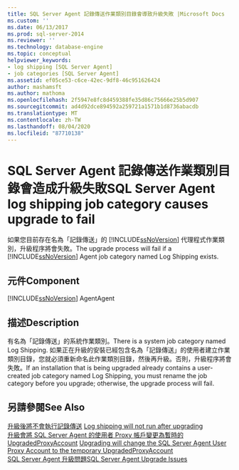 ```yaml
---
title: SQL Server Agent 記錄傳送作業類別目錄會導致升級失敗 |Microsoft Docs
ms.custom: ''
ms.date: 06/13/2017
ms.prod: sql-server-2014
ms.reviewer: ''
ms.technology: database-engine
ms.topic: conceptual
helpviewer_keywords:
- log shipping [SQL Server Agent]
- job categories [SQL Server Agent]
ms.assetid: ef05ce53-c6ce-42ec-9df8-46c951626424
author: mashamsft
ms.author: mathoma
ms.openlocfilehash: 2f5947e8fc8d459388fe35d86c75666e25b5d907
ms.sourcegitcommit: ad4d92dce894592a259721a1571b1d8736abacdb
ms.translationtype: MT
ms.contentlocale: zh-TW
ms.lasthandoff: 08/04/2020
ms.locfileid: "87710138"
---
```

# <a name="sql-server-agent-log-shipping-job-category-causes-upgrade-to-fail"></a><span data-ttu-id="60872-102">SQL Server Agent 記錄傳送作業類別目錄會造成升級失敗</span><span class="sxs-lookup"><span data-stu-id="60872-102">SQL Server Agent log shipping job category causes upgrade to fail</span></span>
  <span data-ttu-id="60872-103">如果您目前存在名為「記錄傳送」的 [!INCLUDE[ssNoVersion](../../includes/ssnoversion-md.md)] 代理程式作業類別，升級程序將會失敗。</span><span class="sxs-lookup"><span data-stu-id="60872-103">The upgrade process will fail if a [!INCLUDE[ssNoVersion](../../includes/ssnoversion-md.md)] Agent job category named Log Shipping exists.</span></span>  
  
## <a name="component"></a><span data-ttu-id="60872-104">元件</span><span class="sxs-lookup"><span data-stu-id="60872-104">Component</span></span>  
 [!INCLUDE[ssNoVersion](../../includes/ssnoversion-md.md)] <span data-ttu-id="60872-105">Agent</span><span class="sxs-lookup"><span data-stu-id="60872-105">Agent</span></span>  
  
## <a name="description"></a><span data-ttu-id="60872-106">描述</span><span class="sxs-lookup"><span data-stu-id="60872-106">Description</span></span>  
 <span data-ttu-id="60872-107">有名為「記錄傳送」的系統作業類別。</span><span class="sxs-lookup"><span data-stu-id="60872-107">There is a system job category named Log Shipping.</span></span> <span data-ttu-id="60872-108">如果正在升級的安裝已經包含名為「記錄傳送」的使用者建立作業類別目錄，您就必須重新命名此作業類別目錄，然後再升級。否則，升級程序將會失敗。</span><span class="sxs-lookup"><span data-stu-id="60872-108">If an installation that is being upgraded already contains a user-created job category named Log Shipping, you must rename the job category before you upgrade; otherwise, the upgrade process will fail.</span></span>  
  
## <a name="see-also"></a><span data-ttu-id="60872-109">另請參閱</span><span class="sxs-lookup"><span data-stu-id="60872-109">See Also</span></span>  
 <span data-ttu-id="60872-110">[升級後將不會執行記錄傳送](../../../2014/sql-server/install/log-shipping-will-not-run-after-upgrading.md) </span><span class="sxs-lookup"><span data-stu-id="60872-110">[Log shipping will not run after upgrading](../../../2014/sql-server/install/log-shipping-will-not-run-after-upgrading.md) </span></span>  
 <span data-ttu-id="60872-111">[升級會將 SQL Server Agent 的使用者 Proxy 帳戶變更為暫時的 UpgradedProxyAccount](../../../2014/sql-server/install/upgrading-changes-sql-server-agent-user-proxy-account-to-temporary-account.md) </span><span class="sxs-lookup"><span data-stu-id="60872-111">[Upgrading will change the SQL Server Agent User Proxy Account to the temporary UpgradedProxyAccount](../../../2014/sql-server/install/upgrading-changes-sql-server-agent-user-proxy-account-to-temporary-account.md) </span></span>  
 [<span data-ttu-id="60872-112">SQL Server Agent 升級問題</span><span class="sxs-lookup"><span data-stu-id="60872-112">SQL Server Agent Upgrade Issues</span></span>](../../../2014/sql-server/install/sql-server-agent-upgrade-issues.md)  
  
  
